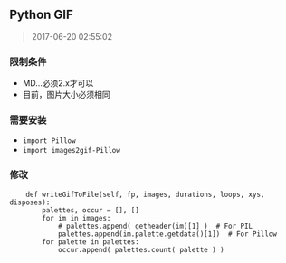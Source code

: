 ## Python GIF
> 2017-06-20 02:55:02

### 限制条件
* MD...必须2.x才可以
* 目前，图片大小必须相同

### 需要安装
* `import Pillow`
* `import images2gif-Pillow`


### 修改

```
    def writeGifToFile(self, fp, images, durations, loops, xys, disposes):
        palettes, occur = [], []
        for im in images:
            # palettes.append( getheader(im)[1] )  # For PIL
            palettes.append(im.palette.getdata()[1])  # For Pillow
        for palette in palettes:
            occur.append( palettes.count( palette ) )
```